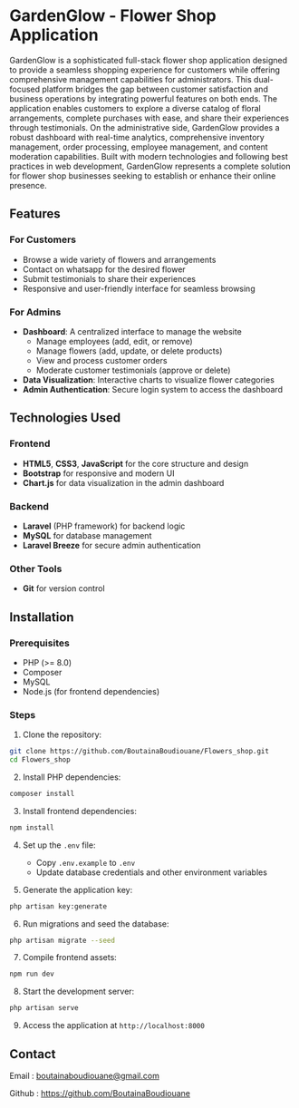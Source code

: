 # GardenGlow - Flower Shop Application

GardenGlow is a sophisticated full-stack flower shop application designed to provide a seamless shopping experience for customers while offering comprehensive management capabilities for administrators. This dual-focused platform bridges the gap between customer satisfaction and business operations by integrating powerful features on both ends.
The application enables customers to explore a diverse catalog of floral arrangements, complete purchases with ease, and share their experiences through testimonials. On the administrative side, GardenGlow provides a robust dashboard with real-time analytics, comprehensive inventory management, order processing, employee management, and content moderation capabilities.
Built with modern technologies and following best practices in web development, GardenGlow represents a complete solution for flower shop businesses seeking to establish or enhance their online presence.

## Features

### For Customers
* Browse a wide variety of flowers and arrangements
* Contact on whatsapp for the desired flower
* Submit testimonials to share their experiences
* Responsive and user-friendly interface for seamless browsing

### For Admins
* **Dashboard**: A centralized interface to manage the website
  * Manage employees (add, edit, or remove)
  * Manage flowers (add, update, or delete products)
  * View and process customer orders
  * Moderate customer testimonials (approve or delete)
* **Data Visualization**: Interactive charts to visualize flower categories
* **Admin Authentication**: Secure login system to access the dashboard

## Technologies Used

### Frontend
* **HTML5**, **CSS3**, **JavaScript** for the core structure and design
* **Bootstrap** for responsive and modern UI
* **Chart.js** for data visualization in the admin dashboard

### Backend
* **Laravel** (PHP framework) for backend logic
* **MySQL** for database management
* **Laravel Breeze** for secure admin authentication

### Other Tools
* **Git** for version control

## Installation

### Prerequisites
* PHP (>= 8.0)
* Composer
* MySQL
* Node.js (for frontend dependencies)

### Steps

1. Clone the repository:
```bash
git clone https://github.com/BoutainaBoudiouane/Flowers_shop.git
cd Flowers_shop
```

2. Install PHP dependencies:
```bash
composer install
```

3. Install frontend dependencies:
```bash
npm install
```

4. Set up the `.env` file:
   * Copy `.env.example` to `.env`
   * Update database credentials and other environment variables

5. Generate the application key:
```bash
php artisan key:generate
```

6. Run migrations and seed the database:
```bash
php artisan migrate --seed
```

7. Compile frontend assets:
```bash
npm run dev
```

8. Start the development server:
```bash
php artisan serve
```

9. Access the application at `http://localhost:8000`

## Contact

Email : boutainaboudiouane@gmail.com

Github : https://github.com/BoutainaBoudiouane
